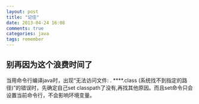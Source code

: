 ```yaml
---
layout: post
title: "记住"
date: 2013-04-24 16:08
comments: true
categories: java
tags: remember
---
```

<!--more-->
别再因为这个浪费时间了
----------------------

当用命令行编译java时，出现“无法访问文件: . \****.class (系统找不到指定的路径)”的错误时，先确定自己set classpath了没有,再找其他原因。而且set命令只会设置当前命令行，不会影响环境变量。
